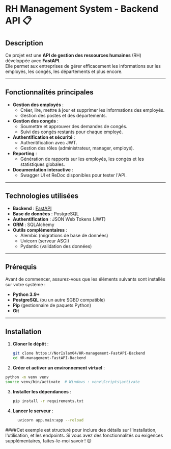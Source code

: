 # RH Management System - Backend API 📋

## Description

Ce projet est une **API de gestion des ressources humaines** (RH) développée avec **FastAPI**.  
Elle permet aux entreprises de gérer efficacement les informations sur les employés, les congés, les départements et plus encore.

---

## Fonctionnalités principales

- **Gestion des employés** :
  - Créer, lire, mettre à jour et supprimer les informations des employés.
  - Gestion des postes et des départements.
- **Gestion des congés** :
  - Soumettre et approuver des demandes de congés.
  - Suivi des congés restants pour chaque employé.
- **Authentification et sécurité** :
  - Authentification avec JWT.
  - Gestion des rôles (administrateur, manager, employé).
- **Reporting** :
  - Génération de rapports sur les employés, les congés et les statistiques globales.
- **Documentation interactive** :
  - Swagger UI et ReDoc disponibles pour tester l'API.

---

## Technologies utilisées

- **Backend** : [FastAPI](https://fastapi.tiangolo.com/)
- **Base de données** : PostgreSQL
- **Authentification** : JSON Web Tokens (JWT)
- **ORM** : SQLAlchemy
- **Outils complémentaires** :
  - Alembic (migrations de base de données)
  - Uvicorn (serveur ASGI)
  - Pydantic (validation des données)

---

## Prérequis

Avant de commencer, assurez-vous que les éléments suivants sont installés sur votre système :

- **Python 3.9+**
- **PostgreSQL** (ou un autre SGBD compatible)
- **Pip** (gestionnaire de paquets Python)
- **Git**

---

## Installation

1. **Cloner le dépôt** :

   ```bash
   git clone https://NorIslam04/HR-management-FastAPI-Backend
   cd HR-management-FastAPI-Backend
   
2. **Créer et activer un environnement virtuel** :

  ```bash
  python -m venv venv
  source venv/bin/activate  # Windows : venv\Scripts\activate
```

3. **Installer les dépendances** :

   ```bash
   pip install -r requirements.txt

4. **Lancer le serveur** :
   ```bash
     uvicorn app.main:app --reload
   ```

####Cet exemple est structuré pour inclure des détails sur l'installation, l'utilisation, et les endpoints. Si vous avez des fonctionnalités ou exigences supplémentaires, faites-le-moi savoir ! 😊




   
